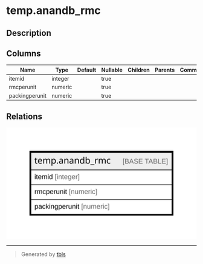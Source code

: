 # temp.anandb_rmc

## Description

## Columns

| Name | Type | Default | Nullable | Children | Parents | Comment |
| ---- | ---- | ------- | -------- | -------- | ------- | ------- |
| itemid | integer |  | true |  |  |  |
| rmcperunit | numeric |  | true |  |  |  |
| packingperunit | numeric |  | true |  |  |  |

## Relations

![er](temp.anandb_rmc.svg)

---

> Generated by [tbls](https://github.com/k1LoW/tbls)

